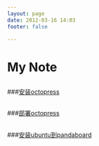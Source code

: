 ```yaml
---
layout: page
date: 2012-03-16 14:03
footer: false

---
```


# My Note
## 

###[安装octopress](/notes/octopress-install.html)

## 

###[部署octopress](/notes/deploy-octopress.html)

## 

###[安装ubuntu到pandaboard](/notes/install-ubuntu-on-pandaboard.html)
